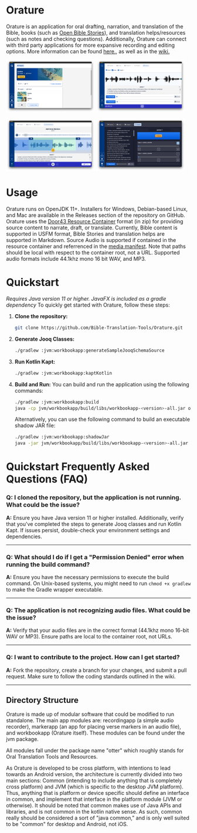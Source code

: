 # Orature

Orature is an application for oral drafting, narration, and translation of the Bible, books (such as [Open Bible Stories](https://www.unfoldingword.org/open-bible-stories)), and translation helps/resources (such as notes and checking questions). Additionally, Orature can connect with third party applications for more expansive recording and editing options.
More information can be found [here.](https://bibletranslationtools.org/tool/orature/), as well as in the [wiki.](https://github.com/Bible-Translation-Tools/Orature/wiki)

<p float="left">
  <img src="https://raw.githubusercontent.com/jsarabia/orature-screenshots/main/Orature%20Home.png" width="48%" title="Artwork in screenshot provided by Sweet Publishing, CC By-SA 3.0, www.sweetpublishing.com" />
  <img src="https://raw.githubusercontent.com/jsarabia/orature-screenshots/main/Recording%20Page.png" width="48%" /> 
</p>
<p float="left">
  <img src="https://raw.githubusercontent.com/jsarabia/orature-screenshots/main/Verse%20Marker%20Placement.png" width="48%" />
  <img src="https://raw.githubusercontent.com/jsarabia/orature-screenshots/main/Takes%20Page.png" width="48%" /> 
</p>

# Usage
Orature runs on OpenJDK 11+. Installers for Windows, Debian-based Linux, and Mac are available in the Releases section of the repository on GitHub.
Orature uses the [Door43 Resource Container](https://resource-container.readthedocs.io/en/latest/index.html) format (in zip) for providing source content to narrate, draft, or translate. Currently, Bible content is supported in USFM format, Bible Stories and translation helps are supported in Markdown. Source Audio is supported if contained in the resource container and referrenced in the [media manifest](https://resource-container.readthedocs.io/en/latest/media.html). Note that paths should be local with respect to the container root, not a URL. Supported audio formats include 44.1khz mono 16 bit WAV, and MP3.

# Quickstart
*Requires Java version 11 or higher. JavaFX is included as a gradle dependency*
To quickly get started with Orature, follow these steps:

1. **Clone the repository:**
   ```bash
   git clone https://github.com/Bible-Translation-Tools/Orature.git
   ```

2. **Generate Jooq Classes:**
   ```bash
   ./gradlew :jvm:workbookapp:generateSampleJooqSchemaSource
   ```

3. **Run Kotlin Kapt:**
   ```bash
   ./gradlew :jvm:workbookapp:kaptKotlin
   ```

4. **Build and Run:**
   You can build and run the application using the following commands:
   ```bash
   ./gradlew :jvm:workbookapp:build
   java -cp jvm/workbookapp/build/libs/workbookapp-<version>-all.jar org.wycliffeassociates.otter.jvm.workbookapp.MainKt
   ```

   Alternatively, you can use the following command to build an executable shadow JAR file:
   ```bash
   ./gradlew :jvm:workbookapp:shadowJar
   java -jar jvm/workbookapp/build/libs/workbookapp-<version>-all.jar
   ```

# Quickstart Frequently Asked Questions (FAQ)

### Q: I cloned the repository, but the application is not running. What could be the issue?

**A:** Ensure you have Java version 11 or higher installed. Additionally, verify that you've completed the steps to generate Jooq classes and run Kotlin Kapt. If issues persist, double-check your environment settings and dependencies.

---

### Q: What should I do if I get a "Permission Denied" error when running the build command?

**A:** Ensure you have the necessary permissions to execute the build command. On Unix-based systems, you might need to run `chmod +x gradlew` to make the Gradle wrapper executable.

---

### Q: The application is not recognizing audio files. What could be the issue?

**A:** Verify that your audio files are in the correct format (44.1khz mono 16-bit WAV or MP3). Ensure paths are local to the container root, not URLs.

---

### Q: I want to contribute to the project. How can I get started?

**A:** Fork the repository, create a branch for your changes, and submit a pull request. Make sure to follow the coding standards outlined in the wiki.

---

## Directory Structure

Orature is made up of modular software that could be modified to run standalone. The main app modules are: recordingapp (a simple audio recorder), markerapp (an app for placing verse markers in an audio file), and workbookapp (Orature itself). These modules can be found under the jvm package.

All modules fall under the package name "otter" which roughly stands for Oral Translation Tools and Resources. 

As Orature is developed to be cross platform, with intentions to lead towards an Android version, the architecture is currently divided into two main sections: Common (intending to include anything that is completely cross platform) and JVM (which is specific to the desktop JVM platform). Thus, anything that is platform or device specific should define an interface in common, and implement that interface in the platform module (JVM or otherwise). It should be noted that common makes use of Java APIs and libraries, and is not common in the kotlin native sense. As such, common really should be considered a sort of "java common," and is only well suited to be "common" for desktop and Android, not iOS.

